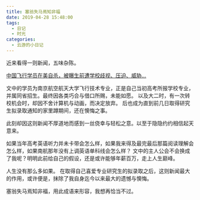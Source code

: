 ```yaml
---
title: 塞翁失马焉知非福
date: 2019-04-28 15:48:00
tags:
  - 日记
  - 时光
categories:
  - 云游的小日记
---
```


<!-- more -->

近来看得一则新闻，五味杂陈。

[中国飞行学员在美自杀，被曝生前遭学校歧视、压迫、威胁…](http://mp.weixin.qq.com/s?__biz=MjM5OTYwOTM0Nw==&mid=2650080187&idx=3&sn=c0d35006724dc1cbd0393cb14159b536&chksm=bf3976d7884effc1aac566977c6faa466b57428a9e2d9929fb0bcdf8255bf221e7534e237e18&mpshare=1&scene=23&srcid=#rd)

文中的学员为南京航空航天大学飞行技术专业，正是自己当初高考所报学校专业，并属同省招生。最终因各类巧合与借口所赐，未能如愿。
以及大二时，有一次转校机会时，却因不舍计算机与动画，而决定放弃。
后也成为直到前几日取得研究生拟录取通知的家里蹲期间，还在懊悔之事。

此刻却因这则新闻不厚道地而感到一丝侥幸与轻松之意。以至于隐隐约约相信起天意来。

如果当年高考英语听力并未卡带会怎么样，如果我来得及最完最后那篇阅读理解会怎么样，如果南航那年没有上调英语单科线会怎么样？
文中的主人公会不会换成了我呢？明明此前给自己的假设，还是或许能够年薪百万，走上人生巅峰。

人生没有那么多如果。
在取得自己喜爱专业研究生的拟录取之后，这则新闻最大的作用，或许便是，抹除了我自身迄今以来最大的遗憾与懊悔。

塞翁失马焉知非福，用此成语来形容，我想再恰当不过。